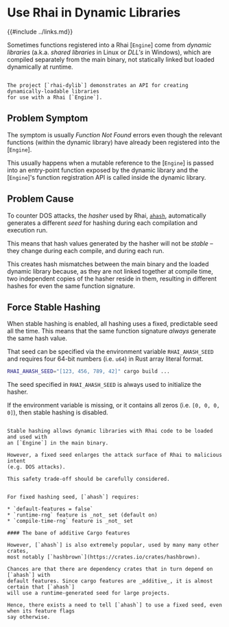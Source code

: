 Use Rhai in Dynamic Libraries
=============================

{{#include ../links.md}}

[`ahash`]: https://crates.io/crates/ahash

Sometimes functions registered into a Rhai [`Engine`] come from _dynamic libraries_ (a.k.a. _shared
libraries_ in Linux or _DLL's_ in Windows), which are compiled separately from the main binary, not
statically linked but loaded dynamically at runtime.

~~~admonish example.small "`rhai-dylib`"

The project [`rhai-dylib`] demonstrates an API for creating dynamically-loadable libraries
for use with a Rhai [`Engine`].
~~~


Problem Symptom
---------------

The symptom is usually _Function Not Found_ errors even though the relevant functions (within the
dynamic library) have already been registered into the [`Engine`].

This usually happens when a mutable reference to the [`Engine`] is passed into an entry-point
function exposed by the dynamic library and the [`Engine`]'s function registration API is called
inside the dynamic library.


Problem Cause
-------------

To counter DOS attacks, the _hasher_ used by Rhai, [`ahash`], automatically generates a different
_seed_ for hashing during each compilation and execution run.

This means that hash values generated by the hasher will not be _stable_ &ndash; they change
during each compile, and during each run.

This creates hash mismatches between the main binary and the loaded dynamic library because, as they
are not linked together at compile time, two independent copies of the hasher reside in them,
resulting in different hashes for even the same function signature.


Force Stable Hashing
--------------------

When stable hashing is enabled, all hashing uses a fixed, predictable seed all the time.
This means that the same function signature _always_ generate the same hash value.

That seed can be specified via the environment variable `RHAI_AHASH_SEED` and requires four
64-bit numbers (i.e. `u64`) in Rust array literal format.

```bash
RHAI_AHASH_SEED="[123, 456, 789, 42]" cargo build ...
```

The seed specified in `RHAI_AHASH_SEED` is always used to initialize the hasher.

If the environment variable is missing, or it contains all zeros (i.e. `[0, 0, 0, 0]`),
then stable hashing is disabled.

```admonish warning.small "Warning: Safety considerations"

Stable hashing allows dynamic libraries with Rhai code to be loaded and used with
an [`Engine`] in the main binary.

However, a fixed seed enlarges the attack surface of Rhai to malicious intent
(e.g. DOS attacks).

This safety trade-off should be carefully considered.
```

~~~admonish question.small "TL;DR: Why can't we just tell `ahash` to use a fixed seed?"

For fixed hashing seed, [`ahash`] requires:

* `default-features = false`
* `runtime-rng` feature is _not_ set (default on)
* `compile-time-rng` feature is _not_ set

#### The bane of additive Cargo features

However, [`ahash`] is also extremely popular, used by many many other crates,
most notably [`hashbrown`](https://crates.io/crates/hashbrown).

Chances are that there are dependency crates that in turn depend on [`ahash`] with
default features. Since cargo features are _additive_, it is almost certain that [`ahash`]
will use a runtime-generated seed for large projects.

Hence, there exists a need to tell [`ahash`] to use a fixed seed, even when its feature flags
say otherwise.
~~~
